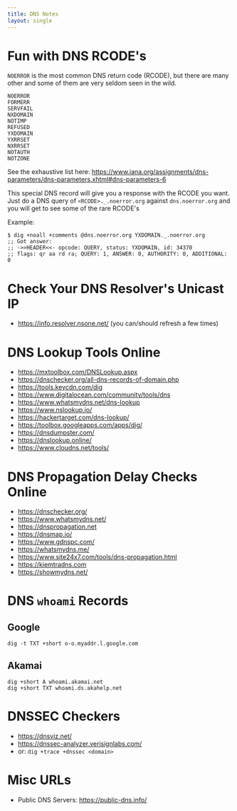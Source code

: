 ```yaml
---
title: DNS Notes
layout: single
---
```


# Fun with DNS RCODE's

`NOERROR` is the most common DNS return code (RCODE), but there are many other and some of them are very seldom seen in the wild.

```
NOERROR
FORMERR
SERVFAIL
NXDOMAIN
NOTIMP
REFUSED
YXDOMAIN
YXRRSET
NXRRSET
NOTAUTH
NOTZONE
```

See the exhaustive list here: https://www.iana.org/assignments/dns-parameters/dns-parameters.xhtml#dns-parameters-6

This special DNS record will give you a response with the RCODE you want. Just do a DNS query of `<RCODE>._.noerror.org` against `dns.noerror.org` and you will get to see some of the rare RCODE's

Example:

```
$ dig +noall +comments @dns.noerror.org YXDOMAIN._.noerror.org
;; Got answer:
;; ->>HEADER<<- opcode: QUERY, status: YXDOMAIN, id: 34370
;; flags: qr aa rd ra; QUERY: 1, ANSWER: 0, AUTHORITY: 0, ADDITIONAL: 0
```

# Check Your DNS Resolver's Unicast IP

* https://info.resolver.nsone.net/ (you can/should refresh a few times)

# DNS Lookup Tools Online

* https://mxtoolbox.com/DNSLookup.aspx
* https://dnschecker.org/all-dns-records-of-domain.php
* https://tools.keycdn.com/dig
* https://www.digitalocean.com/community/tools/dns
* https://www.whatsmydns.net/dns-lookup
* https://www.nslookup.io/
* https://hackertarget.com/dns-lookup/
* https://toolbox.googleapps.com/apps/dig/
* https://dnsdumpster.com/
* https://dnslookup.online/
* https://www.cloudns.net/tools/

# DNS Propagation Delay Checks Online

* https://dnschecker.org/
* https://www.whatsmydns.net/
* https://dnspropagation.net
* https://dnsmap.io/
* https://www.gdnspc.com/
* https://whatsmydns.me/
* https://www.site24x7.com/tools/dns-propagation.html
* https://kiemtradns.com
* https://showmydns.net/

# DNS `whoami` Records

## Google

```
dig -t TXT +short o-o.myaddr.l.google.com
```

## Akamai

```
dig +short A whoami.akamai.net 
dig +short TXT whoami.ds.akahelp.net 
```

# DNSSEC Checkers

* https://dnsviz.net/
* https://dnssec-analyzer.verisignlabs.com/
* or: `dig +trace +dnssec <domain>`

# Misc URLs

* Public DNS Servers: https://public-dns.info/

